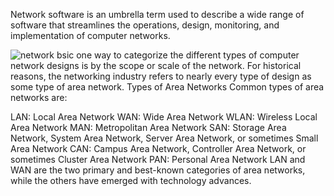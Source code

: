 Network software is an umbrella term used to describe a wide range of software that streamlines the operations, design, monitoring, and implementation of computer networks.


![network bsic](https://user-images.githubusercontent.com/113608901/226589584-df628dcf-3611-4e8e-9342-de0da5670007.jpg)
one way to  categorize the different types of computer network designs is by the scope or scale of the network. For historical reasons, the networking industry refers to nearly every type of design as some type of area network.
Types of Area Networks
Common types of area networks are:

LAN: Local Area Network
WAN: Wide Area Network
WLAN: Wireless Local Area Network
MAN: Metropolitan Area Network
SAN: Storage Area Network, System Area Network, Server Area Network, or sometimes Small Area Network
CAN: Campus Area Network, Controller Area Network, or sometimes Cluster Area Network
PAN: Personal Area Network
LAN and WAN are the two primary and best-known categories of area networks, while the others have emerged with technology advances.
